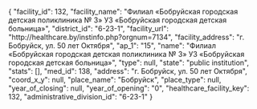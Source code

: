 {
    "facility_id": 132,
    "facility_name": "Филиал «Бобруйская городская детская поликлиника № 3» УЗ «Бобруйская городская детская больница»",
    "district_id": "6-23-1",
    "facility_url": "http:\/\/healthcare.by\/instinfo.php?orgnum=7134",
    "facility_address": "г. Бобруйск, ул. 50 лет Октября",
    "ap_1": "15",
    "name": "Филиал «Бобруйская городская детская поликлиника № 3» УЗ «Бобруйская городская детская больница»",
    "type": null,
    "state": "public institution",
    "stats": [],
    "med_id": 138,
    "address": "г. Бобруйск, ул. 50 лет Октября",
    "coord_x_y": null,
    "place_name": "Бобруйск",
    "place_type": null,
    "year_of_closing": null,
    "year_of_opening": "0",
    "healthcare_facility_key": 132,
    "administrative_division_id": "6-23-1"
}